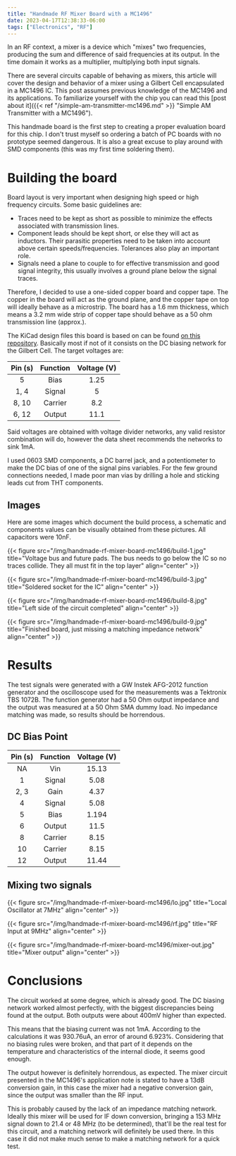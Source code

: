```yaml
---
title: "Handmade RF Mixer Board with a MC1496"
date: 2023-04-17T12:38:33-06:00
tags: ["Electronics", "RF"]
---
```

In an RF context, a mixer is a device which "mixes" two frequencies, producing the sum
and difference of said frequencies at its output. In the time domain it works as a multiplier,
multiplying both input signals.

There are several circuits capable of behaving as mixers, this article will cover the design
and behavior of a mixer using a Gilbert Cell encapsulated in a MC1496 IC. This post assumes
previous knowledge of the MC1496 and its applications. To familiarize yourself with the chip you can
read this [post about it]({{< ref "/simple-am-transmitter-mc1496.md" >}} "Simple AM Transmitter with a MC1496").

This handmade board is the first step to creating a proper evaluation board for this chip. I don't trust myself so
ordering a batch of PC boards with no prototype seemed dangerous. It is also a great excuse to play around
with SMD components (this was my first time soldering them).

# Building the board
Board layout is very important when designing high speed or high frequency circuits. Some basic
guidelines are:

* Traces need to be kept as short as possible to minimize the effects associated with transmission lines.
* Component leads should be kept short, or else they will act as inductors. Their parasitic
  properties need to be taken into account above certain speeds/frequencies. Tolerances also play
  an important role.
* Signals need a plane to couple to for effective transmission and good signal integrity, this usually
  involves a ground plane below the signal traces.

Therefore, I decided to use a one-sided copper board and copper tape. The copper in the board
will act as the ground plane, and the copper tape on top will ideally behave as a microstrip. The
board has a 1.6 mm thickness, which means a 3.2 mm wide strip of copper tape should behave as a 50 ohm
transmission line (approx.).

The KiCad design files this board is based on can be found [on this repository](https://github.com/crazybolillo/pcrap/tree/main/ev1496).
Basically most if not of it consists on the DC biasing network for the Gilbert Cell. The target
voltages are:

| Pin (s) | Function | Voltage (V) |
|:-------:|:--------:|:-----------:|
|    5    |   Bias   |    1.25     |
|  1, 4   |  Signal  |      5      |
|  8, 10  | Carrier  |     8.2     |
|  6, 12  |  Output  |    11.1     |

Said voltages are obtained with voltage divider networks, any valid resistor combination will do, however
the data sheet recommends the networks to sink 1mA.

I used 0603 SMD components, a DC barrel jack, and a potentiometer to make the DC bias of one
of the signal pins variables. For the few ground connections needed, I made poor man vias by
drilling a hole and sticking leads cut from THT components.

## Images
Here are some images which document the build process, a schematic and components values can be visually obtained
from these pictures. All capacitors were 10nF.


{{< figure src="/img/handmade-rf-mixer-board-mc1496/build-1.jpg" title="Voltage bus and future pads. The bus needs to go below the IC so no traces collide. They all must fit in the top layer" align="center" >}}


{{< figure src="/img/handmade-rf-mixer-board-mc1496/build-3.jpg" title="Soldered socket for the IC" align="center" >}}


{{< figure src="/img/handmade-rf-mixer-board-mc1496/build-8.jpg" title="Left side of the circuit completed" align="center" >}}

{{< figure src="/img/handmade-rf-mixer-board-mc1496/build-9.jpg" title="Finished board, just missing a matching impedance network" align="center" >}}

# Results
The test signals were generated with a GW Instek AFG-2012 function generator and the oscilloscope
used for the measurements was a Tektronix TBS 1072B. The function generator had a 50 Ohm output impedance and the
output was measured at a 50 Ohm SMA dummy load. No impedance matching was made, so results should be horrendous.

## DC Bias Point

| Pin (s) | Function | Voltage (V) |
|:-------:|:--------:|:-----------:|
|   NA    |   Vin    |    15.13    |
|    1    |  Signal  |    5.08     |
|  2, 3   |   Gain   |    4.37     |
|    4    |  Signal  |    5.08     |
|    5    |   Bias   |    1.194    |
|    6    |  Output  |    11.5     |
|    8    | Carrier  |    8.15     |
|   10    | Carrier  |    8.15     |
|   12    |  Output  |    11.44    |

## Mixing two signals

{{< figure src="/img/handmade-rf-mixer-board-mc1496/lo.jpg" title="Local Oscillator at 7MHz" align="center" >}}

{{< figure src="/img/handmade-rf-mixer-board-mc1496/rf.jpg" title="RF Input at 9MHz" align="center" >}}

{{< figure src="/img/handmade-rf-mixer-board-mc1496/mixer-out.jpg" title="Mixer output" align="center" >}}

# Conclusions
The circuit worked at some degree, which is already good. The DC biasing network worked almost perfectly, with the
biggest discrepancies being found at the output. Both outputs were about 400mV higher than expected.

This means that the biasing current was not 1mA. According to the calculations it was 930.76uA, an error of around
6.923%. Considering that no biasing rules were broken, and that part of it depends on the temperature and
characteristics of the internal diode, it seems good enough.

The output however is definitely horrendous, as expected. The mixer circuit presented in the MC1496's application
note is stated to have a 13dB conversion gain, in this case the mixer had a negative conversion gain, since the
output was smaller than the RF input.

This is probably caused by the lack of an impedance matching network. Ideally this mixer
will be used for IF down conversion, bringing a 153 MHz signal down to 21.4 or 48 MHz (to be determined), that'll
be the real test for this circuit, and a matching network will definitely be used there. In this case it did not make
much sense to make a matching network for a quick test.
